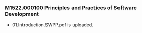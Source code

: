 ### M1522.000100 Principles and Practices of Software Development

- 01.Introduction.SWPP.pdf is uploaded.
